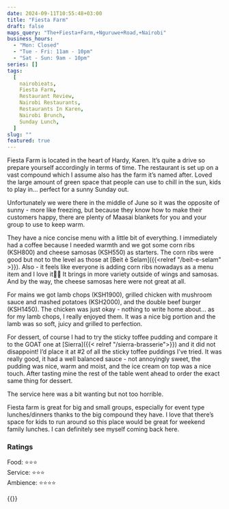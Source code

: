 ```yaml
---
date: 2024-09-11T10:55:48+03:00
title: "Fiesta Farm"
draft: false
maps_query: "The+Fiesta+Farm,+Nguruwe+Road,+Nairobi"
business_hours:
  - "Mon: Closed"
  - "Tue - Fri: 11am - 10pm"
  - "Sat - Sun: 9am - 10pm"
series: []
tags:
  [
    nairobieats,
    Fiesta Farm,
    Restaurant Review,
    Nairobi Restaurants,
    Restaurants In Karen,
    Nairobi Brunch,
    Sunday Lunch,
  ]
slug: ""
featured: true
---
```


Fiesta Farm is located in the heart of Hardy, Karen. It’s quite a drive so prepare yourself accordingly in terms of time. The restaurant is set up on a vast compound which I assume also has the farm it’s named after. Loved the large amount of green space that people can use to chill in the sun, kids to play in… perfect for a sunny Sunday out.

Unfortunately we were there in the middle of June so it was the opposite of sunny - more like freezing, but because they know how to make their customers happy, there are plenty of Maasai blankets for you and your group to use to keep warm.

They have a nice concise menu with a little bit of everything. I immediately had a coffee because I needed warmth and we got some corn ribs (KSH800) and cheese samosas (KSH550) as starters. The corn ribs were good but not to the level as those at [Beit è Selam]({{<relref "/beit-e-selam" >}}). Also - it feels like everyone is adding corn ribs nowadays as a menu item and I love it👌🏾 It brings in more variety outside of wings and samosas. And by the way, the cheese samosas here were not great at all.

For mains we got lamb chops (KSH1900), grilled chicken with mushroom sauce and mashed potatoes (KSH2000), and the double beef burger (KSH1450). The chicken was just okay - nothing to write home about… as for my lamb chops, I really enjoyed them. It was a nice big portion and the lamb was so soft, juicy and grilled to perfection.

For dessert, of course I had to try the sticky toffee pudding and compare it to the GOAT one at [Sierra]({{< relref "/sierra-brasserie">}}) and it did not disappoint! I’d place it at #2 of all the sticky toffee puddings I’ve tried. It was really good, it had a well balanced sauce - not annoyingly sweet, the pudding was nice, warm and moist, and the ice cream on top was a nice touch. After tasting mine the rest of the table went ahead to order the exact same thing for dessert.

The service here was a bit wanting but not too horrible.

Fiesta farm is great for big and small groups, especially for event type lunches/dinners thanks to the big compound they have. I love that there’s space for kids to run around so this place would be great for weekend family lunches. I can definitely see myself coming back here.

### Ratings

Food: ⭐️⭐️⭐️<br>
Service: ⭐️⭐️⭐️<br>
Ambience: ⭐️⭐️⭐️⭐️<br>

{{<remote-image-gallery key="fiesta-farm">}}
